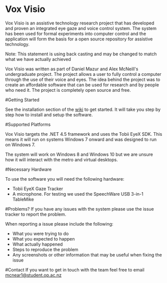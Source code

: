# Vox Visio
Vox Visio is an assistive technology research project that has developed and proven an integrated eye gaze and voice control system. The system has been used for formal experiments into computer control and the application will form the basis for a open source repository for assistive technology.

Note: This statement is using back casting and may be changed to match what we have actually achieved

Vox Visio was written as part of Daniel Mazur and Alex McNeill's undergraduate project. The project allows a user to fully control a computer through the use of their voice and eyes. The idea behind the project was to create an affordable software that can be used for research and by people who need it. The project is completely open source and free.

#Getting Started

See the installation section of the [wiki](https://github.com/AlexanderMcNeill/voxvisio/wiki/) to get started. It will take you step by step how to install and setup the software.

#Supported Platforms

Vox Visio targets the .NET 4.5 framework and uses the Tobii EyeX SDK. This means it will run on systems Windows 7 onward and was designed to run on Windows 7.

The system will work on Windows 8 and Windows 10 but we are unsure how it will interact with the metro and virtual desktops.

#Necessary Hardware 

To use the software you will need the following hardware:
* Tobii EyeX Gaze Tracker
* A microphone. For testing we used the SpeechWare USB 3-in-1 TableMike

#Problems?
If you have any issues with the system please use the issue tracker to report the problem.

When reporting a issue please include the following:

* What you were trying to do
* What you expected to happen
* What actually happened
* Steps to reproduce the problem
* Any screenshots or other information that may be useful when fixing the issue

#Contact
If you want to get in touch with the team feel free to email mcnear1@student.op.ac.nz
